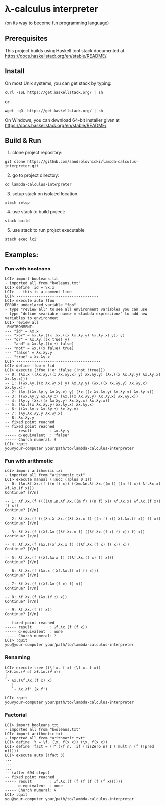 # λ-calculus interpreter
(on its way to become fun programming language)

## Prerequisites
This project builds using Haskell tool stack documented at https://docs.haskellstack.org/en/stable/README/.

## Install
On most Unix systems, you can get stack by typing:
```
curl -sSL https://get.haskellstack.org/ | sh
```
or:
```
wget -qO- https://get.haskellstack.org/ | sh
```
On Windows, you can download 64-bit installer given at https://docs.haskellstack.org/en/stable/README/.

## Build & Run
1. clone project repository:
```
git clone https://github.com/sandrolovnicki/lambda-calculus-interpreter.git
```
2. go to project directory:
```
cd lambda-calculus-interpreter
```
3. setup stack on isolated location
```
stack setup
```
4. use stack to build project:
```
stack build
```
5. use stack to run project executable
```
stack exec lci
```

## Examples:
### Fun with booleans
```
LCI> import booleans.txt
- imported all from "booleans.txt"
LCI> define !id = \x.x
LCI> -- this is a comment line
LCI> -------------------------------------
LCI> execute auto !foo
ERROR: undeclared variable "foo"
- type "review all" to see all environment variables you can use
- type "define <variable name> = <lambda expression>" to add new variables to environment
LCI> review all
 ENVIRONMENT:
--- "id" = λx.x
--- "xor" = λx.λy.((x (λx.((x λx.λy.y) λx.λy.x) y)) y)
--- "or" = λx.λy.((x true) y)
--- "and" = λx.λy.((x y) false)
--- "not" = λx.((x false) true)
--- "false" = λx.λy.y
--- "true" = λx.λy.x
LCI> --------------------------------------
LCI> define !foo = !id
LCI> execute (!foo (!or !false (!not !true)))
-- 0: (λx.x ((λx.λy.((x λx.λy.x) y) λx.λy.y) (λx.((x λx.λy.y) λx.λy.x) λx.λy.x)))
-- 1: ((λx.λy.((x λx.λy.x) y) λx.λy.y) (λx.((x λx.λy.y) λx.λy.x) λx.λy.x))
-- 2: (λy.((λx.λy.y λx.λy.x) y) (λx.((x λx.λy.y) λx.λy.x) λx.λy.x))
-- 3: ((λx.λy.y λx.λy.x) (λx.((x λx.λy.y) λx.λy.x) λx.λy.x))
-- 4: (λy.y (λx.((x λx.λy.y) λx.λy.x) λx.λy.x))
-- 5: (λx.((x λx.λy.y) λx.λy.x) λx.λy.x)
-- 6: ((λx.λy.x λx.λy.y) λx.λy.x)
-- 7: (λy.λx.λy.y λx.λy.x)
-- 8: λx.λy.y
-- fixed point reached!
-- fixed point reached!
----- result        : λx.λy.y
----- α-equivalent  : "false"
----- Church numeral: 0
LCI> :quit
you@your-computer your/path/to/lambda-calculus-interpreter
```

### Fun with arithmetic
```
LCI> import arithmetic.txt
- imported all from "arithmetic.txt"
LCI> execute manual (!succ (!plus 0 1))
-- 0: (λn.λf.λx.(f ((n f) x)) ((λm.λn.λf.λx.((m f) ((n f) x)) λf.λx.x) λf.λx.(f x)))
Continue? [Y/n]

-- 1: λf.λx.(f ((((λm.λn.λf.λx.((m f) ((n f) x)) λf.λx.x) λf.λx.(f x)) f) x))
Continue? [Y/n]

-- 2: λf.λx.(f (((λn.λf.λx.((λf.λx.x f) ((n f) x)) λf.λx.(f x)) f) x))
Continue? [Y/n]

-- 3: λf.λx.(f ((λf.λx.((λf.λx.x f) ((λf.λx.(f x) f) x)) f) x))
Continue? [Y/n]

-- 4: λf.λx.(f (λx.((λf.λx.x f) ((λf.λx.(f x) f) x)) x))
Continue? [Y/n]

-- 5: λf.λx.(f ((λf.λx.x f) ((λf.λx.(f x) f) x)))
Continue? [Y/n]

-- 6: λf.λx.(f (λx.x ((λf.λx.(f x) f) x)))
Continue? [Y/n]

-- 7: λf.λx.(f ((λf.λx.(f x) f) x))
Continue? [Y/n]

-- 8: λf.λx.(f (λx.(f x) x))
Continue? [Y/n]

-- 9: λf.λx.(f (f x))
Continue? [Y/n]

-- fixed point reached!
----- result        : λf.λx.(f (f x))
----- α-equivalent  : none
----- Church numeral: 2
LCI> :quit
you@your-computer your/path/to/lambda-calculus-interpreter
```

### Renaming
```
LCI> execute tree ((\f x. f x) (\f x. f x))
(λf.λx.(f x) λf.λx.(f x))
|
`- λx.(λf.λx.(f x) x)
   |
   `- λx.λf'.(x f')

LCI> :quit
you@your-computer your/path/to/lambda-calculus-interpreter
```

### Factorial
```
LCI> import booleans.txt
- imported all from "booleans.txt"
LCI> import arithmetic.txt
- imported all from "arithmetic.txt"
LCI> define !Y = \f. (\x. f(x x)) (\x. f(x x))
LCI> define !fact = (!Y (\f n. !if (!isZero n) 1 (!mult n (f (!pred n)))))
LCI> execute auto (!fact 3)
...
...
...
-- (after 694 steps)
-- fixed point reached!
----- result        : λf.λx.(f (f (f (f (f (f x))))))
----- α-equivalent  : none
----- Church numeral: 6
LCI> :quit
you@your-computer your/path/to/lambda-calculus-interpreter
```
